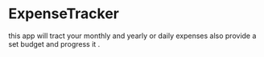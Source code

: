# ExpenseTracker
this app will tract your monthly and yearly or daily expenses also provide a set budget and progress it .
